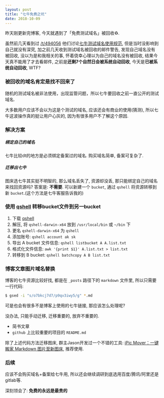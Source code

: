 ```yaml
---
layout: post
title: "七牛免费之坑"
date: 2018-10-09
---
```


昨天刚更新完博客, 今天就遇到了「免费测试域名」被回收♻️.

虽然前几天看到过 [/t/494056](https://www.v2ex.com/t/494056) 他们讨论[七牛测试域名使用规范](https://developer.qiniu.com/fusion/kb/1319/test-domain-access-restriction-rules), 但是当时没影响到自己就没有深究, 加之前几天收到测试域名被回收的邮件警告, 发现自己域名没有被回收, 没以为是和我相关的事, 怀着侥幸心理以为自己的域名没有被回收, 结果今天真不能用了才去看邮件, 之前是**还剩7个自然日会被系统自动回收**, 今天是**已被系统自动回收**, WTF?

### 被回收的域名肯定是找不回来了

随机的测试域名被非法使用，出现监管问题，所以七牛要回收之前一直公开的测试域名.

大多数用户应该不会以为这是个测试的域名, 应该还会有商业的使用(猜测), 所以七牛这波操作真的挺让用户心灰的, 因为有很多用户不了解这个原因.


### 解决方案

##### 绑定自己的域名

七牛比较dt的地方是必须绑定备案过的域名. 购买域名简单, 备案可复杂了.

##### 迁移出七牛

图床选七牛其实挺不明智的, 那么域名丢失了, 资源却没丢, 那只能绑定自己的域名来找回资源吗?
答案是: **不需要**. 可以新建一个 `bucket`, 通过 `qshell` 将资源转移到新 `bucket`.(这个方法是七牛客服告诉我的)


### 使用 [qshell](https://github.com/qiniu/qshell) 转移bucket文件到另一bucket

1. 下载 [qshell](http://devtools.qiniu.com/qshell-v2.2.0.zip)
2. 解压, 将 `qshell-darwin-x64` 放到 `/usr/local/bin` 或 `~/bin` 下
3. 更名 `qshell-darwin-x64` 为 `qshell`
4. 添加账号: `qshell account ak sk`
5. 导出 A bucket 文件信息: `qshell listbucket A A.list.txt`
6. 格式化文件信息: `awk '{print $1}' A.list.txt > list.txt`
7. 转移到 B bucket: `qshell batchcopy A B list.txt`


### 博客文章图片域名替换

博客的七牛资源比较好找, 都是在 `_posts` 路径下的 `markdown` 文件里, 所以只需要一行代码:

```bash
$ gsed -i "s/o7bkcj7d7/p9qv3iwy5/g" *.md
```

可是也会有很多不是博客上使用的七牛链接, 那应该怎么处理呢? 

没办法, 只能手动迁移, 迁移重要的, 放弃不重要的.

- 简书文章
- `github` 上比较重要的项目的 `README.md`

除了上述代码方法迁移图床, 群主Jason开发过一个不错的工具: [iPic Mover：一键搬家 Markdown 图片至新图床](https://www.waerfa.com/ipic-mover-review), 推荐使用.


### 后续

应该不会购买域名+备案给七牛用, 所以还会继续调研到底选用百度/腾讯/阿里还是gitlab等.

深刻领会了: **免费的永远是最贵的**




